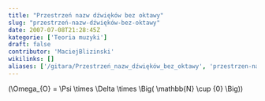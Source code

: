 ```yaml
---
title: "Przestrzeń nazw dźwięków bez oktawy"
slug: "przestrzeń-nazw-dźwięków-bez-oktawy"
date: 2007-07-08T21:28:45Z
kategorie: ['Teoria muzyki']
draft: false
contributor: 'MaciejBlizinski'
wikilinks: []
aliases: ['/gitara/Przestrzeń_nazw_dźwięków_bez_oktawy', 'przestrzen-nazw-dzwiekow-bez-oktawy']
---
```

\(\Omega_{O} = \Psi \times \Delta \times \Big( \mathbb{N} \cup \{0\} \Big)\)

